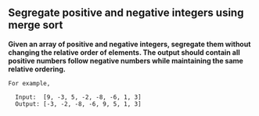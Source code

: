 ## Segregate positive and negative integers using merge sort ##

**Given an array of positive and negative integers, segregate them without changing the relative order of elements. The output should contain all positive numbers 
follow negative numbers while maintaining the same relative ordering.**

    For example,

      Input:  [9, -3, 5, -2, -8, -6, 1, 3]
      Output: [-3, -2, -8, -6, 9, 5, 1, 3]
